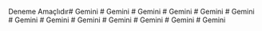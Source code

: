 Deneme Amaçlıdır#   G e m i n i  
 #   G e m i n i  
 #   G e m i n i  
 #   G e m i n i  
 #   G e m i n i  
 #   G e m i n i  
 #   G e m i n i  
 #   G e m i n i  
 #   G e m i n i  
 #   G e m i n i  
 #   G e m i n i  
 #   G e m i n i  
 #   G e m i n i  
 